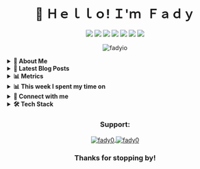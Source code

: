 <h1 align="center">👋 Ｈｅｌｌｏ! Ｉ'ｍ Ｆａｄｙ</h1>

<p align="center">
  <a href="https://twitter.com/Fady_io"><img src="https://img.shields.io/badge/-@Fady_io-00acee?style=flat&logo=Twitter&logoColor=white" /></a>
  <a href="https://stackoverflow.com/users/14895864/fady/"><img src="https://img.shields.io/badge/-Fady-f48225?style=flat&logo=Stackoverflow&logoColor=white" /></a>
  <a href="https://profile.codersrank.io/user/fadyio"><img src="https://img.shields.io/badge/-Fadyio-72a0a8?style=flat&logo=CodersRank&logoColor=white" /></a>
  <a href="https://github.com/fadyio"><img src="https://img.shields.io/badge/-Fadyio-3a3a3a?style=flat&logo=GitHub&logoColor=white" /></a>
  <a href="https://fadyio.com"><img src="https://img.shields.io/badge/-Fadyio.com-ff5757?style=flat&logo=Vercel&logoColor=white" /></a>
  <a href="https://fadyio.com/blog"><img src="https://img.shields.io/badge/-Fady's_Blog-262654?style=flat&logo=micro.blog&logoColor=white" /></a>
  <a href="https://www.linkedin.com/in/Fadyio"><img src="https://img.shields.io/badge/-Fadyio-0072b1?style=flat&logo=Linkedin&logoColor=white" /></a>
  <p align="center"> <img src="https://komarev.com/ghpvc/?username=fadyio&label=Profile%20views&color=0e75b6&style=flat" alt="fadyio" /> </p>

</p>




<!-- About Section -->
<details>
  <summary><b>👤 About Me</b></summary>
    <p>
      <img align="right" width="250" src="https://github.com/fady0/fady0/blob/main/logo.svg" alt="my-logo" />

<blockquote>

I software engineer based in Cairo EG. And I love writing code!
I have one main opinion about programming and computer science, which is that deeply understanding the underlying technology you use is essential if you want to be able to solve hard problems or forward in your career. Sometimes I writes blog articles. You can find them [Here](https://www.fadyio.com/blog)  
When I'm not at the keyboard, I like sports, astronomy and hanging out with friends.

</blockquote>

----
  
  </p>
</details>

<!-- Blog Posts -->
<details>
  <summary><b>📰 Latest Blog Posts</b></summary>
    <p>

<!-- BLOG-POST-LIST:START -->
- [Share your work - why I&#39;m starting a blog.](https://fadyio.com/blog/hello-world!)
<!-- BLOG-POST-LIST:END -->

➡️  **[More Posts](https://fadyio.com/blog)**

----
</p>
</details>

<details>
<!-- Metrics -->
  <summary><b>📊 Metrics</b></summary>
    <p>
      
<img src="/github-metrics.svg" alt="Metrics" width="70%">:

</p>
</details>

<details>
  <summary><b>📊 This week I spent my time on</b></summary>
<p>
<!--START_SECTION:waka-->

```text
From: 22 September 2022 - To: 29 September 2022

Total Time: 3 hrs 46 mins

C++           2 hrs 20 mins   ███████████████▒░░░░░░░░░   61.57 %
Lua           46 mins         █████░░░░░░░░░░░░░░░░░░░░   20.37 %
Standard ML   11 mins         █▒░░░░░░░░░░░░░░░░░░░░░░░   05.22 %
Markdown      6 mins          ▓░░░░░░░░░░░░░░░░░░░░░░░░   02.93 %
JSON          6 mins          ▓░░░░░░░░░░░░░░░░░░░░░░░░   02.91 %
conf          4 mins          ▓░░░░░░░░░░░░░░░░░░░░░░░░   02.00 %
```

<!--END_SECTION:waka-->
</p>
</details>

<details>
  <summary><b>📰 Connect with me</b></summary>
    <p>
<a href="https://twitter.com/fady_io" target="blank"><img align="center" src="https://raw.githubusercontent.com/rahuldkjain/github-profile-readme-generator/master/src/images/icons/Social/twitter.svg" alt="fady_io" height="30" width="40" /></a>
<a href="https://linkedin.com/in/fadyio" target="blank"><img align="center" src="https://raw.githubusercontent.com/rahuldkjain/github-profile-readme-generator/master/src/images/icons/Social/linked-in-alt.svg" alt="fadyio" height="30" width="40" /></a>
<a href="https://stackoverflow.com/users/14895864" target="blank"><img align="center" src="https://raw.githubusercontent.com/rahuldkjain/github-profile-readme-generator/master/src/images/icons/Social/stack-overflow.svg" alt="14895864" height="30" width="40" /></a>
<a href="https://www.leetcode.com/fady0" target="blank"><img align="center" src="https://raw.githubusercontent.com/rahuldkjain/github-profile-readme-generator/master/src/images/icons/Social/leet-code.svg" alt="fady0" height="30" width="40" /></a>
<a href="/https://www.fadyio.com/feed.xml" target="blank"><img align="center" src="https://raw.githubusercontent.com/rahuldkjain/github-profile-readme-generator/master/src/images/icons/Social/rss.svg" alt="https://www.fadyio.com/feed.xml" height="30" width="40" /></a>
</p>
</details>
<!-- Tech Stack -->  
<details>
  <summary><b>🛠️ Tech Stack</b></summary>
    <p>
<h3 align="center">Languages and Tools:</h3>
<p align="center"> <a href="https://www.gnu.org/software/bash/" target="_blank" rel="noreferrer"> <img src="https://www.vectorlogo.zone/logos/gnu_bash/gnu_bash-icon.svg" alt="bash" width="40" height="40"/> </a> <a href="https://www.cprogramming.com/" target="_blank" rel="noreferrer"> <img src="https://raw.githubusercontent.com/devicons/devicon/master/icons/c/c-original.svg" alt="c" width="40" height="40"/> </a> <a href="https://www.w3schools.com/cpp/" target="_blank" rel="noreferrer"> <img src="https://raw.githubusercontent.com/devicons/devicon/master/icons/cplusplus/cplusplus-original.svg" alt="cplusplus" width="40" height="40"/> </a> <a href="https://git-scm.com/" target="_blank" rel="noreferrer"> <img src="https://www.vectorlogo.zone/logos/git-scm/git-scm-icon.svg" alt="git" width="40" height="40"/> </a> <a href="https://www.java.com" target="_blank" rel="noreferrer"> <img src="https://raw.githubusercontent.com/devicons/devicon/master/icons/java/java-original.svg" alt="java" width="40" height="40"/> </a> <a href="https://www.linux.org/" target="_blank" rel="noreferrer"> <img src="https://raw.githubusercontent.com/devicons/devicon/master/icons/linux/linux-original.svg" alt="linux" width="40" height="40"/> </a> <a href="https://nextjs.org/" target="_blank" rel="noreferrer"> <img src="https://cdn.worldvectorlogo.com/logos/nextjs-2.svg" alt="nextjs" width="40" height="40"/> </a> <a href="https://www.postgresql.org" target="_blank" rel="noreferrer"> <img src="https://raw.githubusercontent.com/devicons/devicon/master/icons/postgresql/postgresql-original-wordmark.svg" alt="postgresql" width="40" height="40"/> </a> <a href="https://www.python.org" target="_blank" rel="noreferrer"> <img src="https://raw.githubusercontent.com/devicons/devicon/master/icons/python/python-original.svg" alt="python" width="40" height="40"/> </a> <a href="https://www.qt.io/" target="_blank" rel="noreferrer"> <img src="https://upload.wikimedia.org/wikipedia/commons/0/0b/Qt_logo_2016.svg" alt="qt" width="40" height="40"/> </a> <a href="https://www.rust-lang.org" target="_blank" rel="noreferrer"> <img src="https://raw.githubusercontent.com/devicons/devicon/master/icons/rust/rust-plain.svg" alt="rust" width="40" height="40"/> </a> </p>
  </p>
</details>

<h3 align="center">Support:</h3>
<p align="center"><a href="https://www.buymeacoffee.com/fady0"> <img align="center" src="https://cdn.buymeacoffee.com/buttons/v2/default-yellow.png" height="50" width="210" alt="fady0" /></a><a href="https://ko-fi.com/fady0"> <img align="center" src="https://cdn.ko-fi.com/cdn/kofi3.png?v=3" height="50" width="210" alt="fady0" /></a></p>

<h3 align="center"> Thanks for stopping by!</h3>
